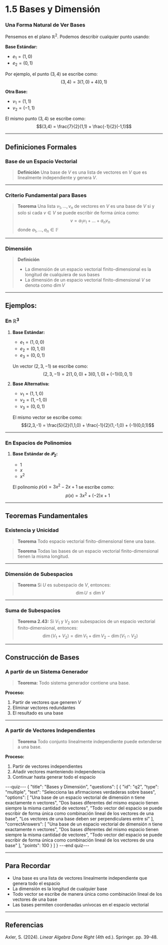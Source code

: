# 1.5 Bases y Dimensión

### Una Forma Natural de Ver Bases

Pensemos en el plano $\mathbb{R}^2$. Podemos describir cualquier punto usando:

**Base Estándar:**
- $e_1 = (1,0)$
- $e_2 = (0,1)$

Por ejemplo, el punto $(3,4)$ se escribe como:
$$(3,4) = 3(1,0) + 4(0,1)$$

**Otra Base:**
- $v_1 = (1,1)$
- $v_2 = (-1,1)$

El mismo punto $(3,4)$ se escribe como:
$$(3,4) = \frac{7}{2}(1,1) + \frac{-1}{2}(-1,1)$$
***
## Definiciones Formales

### Base de un Espacio Vectorial

> **Definición** Una base de $V$ es una lista de vectores en $V$ que es linealmente independiente y genera $V$.
***
### Criterio Fundamental para Bases

> **Teorema** Una lista $v_1,...,v_n$ de vectores en $V$ es una base de $V$ si y solo si cada $v \in V$ se puede escribir de forma única como:
> $$v = a_1v_1 + ... + a_nv_n$$
> donde $a_1,...,a_n \in \mathbb{F}$
***
### Dimensión

> **Definición** 
> - La dimensión de un espacio vectorial finito-dimensional es la longitud de cualquiera de sus bases
> - La dimensión de un espacio vectorial finito-dimensional $V$ se denota como $\dim V$
***
## Ejemplos:

### En $\mathbb{R}^3$

1. **Base Estándar:**
   - $e_1 = (1,0,0)$
   - $e_2 = (0,1,0)$
   - $e_3 = (0,0,1)$

   Un vector $(2,3,-1)$ se escribe como:
   $$(2,3,-1) = 2(1,0,0) + 3(0,1,0) + (-1)(0,0,1)$$

2. **Base Alternativa:**
   - $v_1 = (1,1,0)$
   - $v_2 = (1,-1,0)$
   - $v_3 = (0,0,1)$

   El mismo vector se escribe como:
   $$(2,3,-1) = \frac{5}{2}(1,1,0) + \frac{-1}{2}(1,-1,0) + (-1)(0,0,1)$$
***
### En Espacios de Polinomios

1. **Base Estándar de $\mathcal{P}_2$:**
   - $1$
   - $x$
   - $x^2$

   El polinomio $p(x) = 3x^2 - 2x + 1$ se escribe como:
   $$p(x) = 3x^2 + (-2)x + 1$$
***
## Teoremas Fundamentales

### Existencia y Unicidad

> **Teorema** Todo espacio vectorial finito-dimensional tiene una base.

> **Teorema** Todas las bases de un espacio vectorial finito-dimensional tienen la misma longitud.
***
### Dimensión de Subespacios

> **Teorema** Si $U$ es subespacio de $V$, entonces:
> $$\dim U \leq \dim V$$
***
### Suma de Subespacios

> **Teorema 2.43:** Si $V_1$ y $V_2$ son subespacios de un espacio vectorial finito-dimensional, entonces:
> $$\dim(V_1 + V_2) = \dim V_1 + \dim V_2 - \dim(V_1 \cap V_2)$$
***
## Construcción de Bases

### A partir de un Sistema Generador
> **Teorema:** Todo sistema generador contiene una base.

**Proceso:**
1. Partir de vectores que generen $V$
2. Eliminar vectores redundantes
3. El resultado es una base
***
### A partir de Vectores Independientes
> **Teorema** Todo conjunto linealmente independiente puede extenderse a una base.

**Proceso:**
1. Partir de vectores independientes
2. Añadir vectores manteniendo independencia
3. Continuar hasta generar todo el espacio

---quiz---
{
"title": "Bases y Dimensión",
"questions": [
{
"id": "q2",
"type": "multiple",
"text": "Selecciona las afirmaciones verdaderas sobre bases",
"options": [
"Una base de un espacio vectorial de dimensión n tiene exactamente n vectores",
"Dos bases diferentes del mismo espacio tienen siempre la misma cantidad de vectores",
"Todo vector del espacio se puede escribir de forma única como combinación lineal de los vectores de una base",
"Los vectores de una base deben ser perpendiculares entre sí"
],
"correctAnswers": [
"Una base de un espacio vectorial de dimensión n tiene exactamente n vectores",
"Dos bases diferentes del mismo espacio tienen siempre la misma cantidad de vectores",
"Todo vector del espacio se puede escribir de forma única como combinación lineal de los vectores de una base"
],
"points": 100
}
]
}
---end quiz---
***
## Para Recordar
- Una base es una lista de vectores linealmente independiente que genera todo el espacio
- La dimensión es la longitud de cualquier base
- Todo vector se escribe de manera única como combinación lineal de los vectores de una base
- Las bases permiten coordenadas unívocas en el espacio vectorial
***
## Referencias
Axler, S. (2024). *Linear Algebra Done Right* (4th ed.). Springer. pp. 39-48.